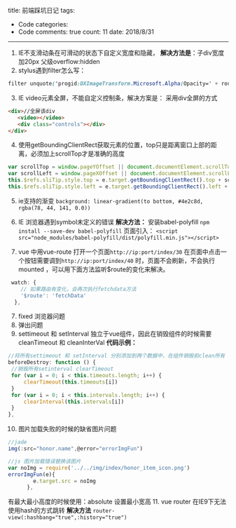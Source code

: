 title: 前端踩坑日记
tags: 
  - Code
categories: 
  - Code
comments: true
count: 11
date: 2018/8/31
---
  1. IE不支滑动条在可滑动的状态下自定义宽度和隐藏，
**解决方法是**：子div宽度加20px 父级overflow:hidden
2. stylus遇到filter怎么写：
```css
filter unquote('progid:DXImageTransform.Microsoft.Alpha(Opacity=' + round(n * 100) + ')'
```
3. IE video元素全屏，不能自定义控制条，解决方案是：
采用div全屏的方式
```html
<div>//全屏该div
   <video></video>
   <div class="controls"></div>
</div>
```
4. 使用getBoundingClientRect获取元素的位置，top只是距离窗口上部的距离，必须加上scrollTop才是准确的高度
```javascript
var scrollTop = window.pageYOffset || document.documentElement.scrollTop || document.body.scrollTop;
var scrollLeft = window.pageXOffset || document.documentElement.scrollLeft || document.body.scrollLeft;
this.$refs.sliTip.style.top = e.target.getBoundingClientRect().top + scrollTop - 70 + "px";
this.$refs.sliTip.style.left = e.target.getBoundingClientRect().left + scrollLeft - 65 + "px";
```
5. ie支持的渐变
`background: linear-gradient(to bottom, #4e2c8d, rgba(78, 44, 141, 0.0))`

6. IE 浏览器遇到symbol未定义的错误
**解决方法：**
安装babel-polyfill
` npm install --save-dev babel-polyfill `
页面引入：
`<script src="node_modules/babel-polyfill/dist/polyfill.min.js"></script>`
7. vue 中用vue-route 打开一个页面`http://ip:port/index/30` 在页面中点击一个按钮需要调到`http://ip:port/index/40` 时，页面不会刷新，不会执行mounted ，可以用下面方法监听$route的变化来解决。
```javascript
 watch: {
    // 如果路由有变化，会再次执行fetchdata方法
    '$route': 'fetchData'
  },
```
7. fixed 浏览器问题
8. 弹出问题
9. settimeout 和 setInterval 独立于vue组件，因此在销毁组件的时候需要cleanTimeout 和 cleanInterVal
**代码示例：**
```javascript
//将所有settimeout 和 setInterval 分别添加到两个数据中，在组件销毁前clean所有
beforeDestroy: function () {
 //销毁所有setinterval clearTimeout
 for (var i = 0; i < this.timeouts.length; i++) {
     clearTimeout(this.timeouts[i])
 }
 for (var i = 0; i < this.intervals.length; i++) {
     clearInterval(this.intervals[i])
 }
},
```
10. 图片加载失败的时候的缺省图片问题
```javascript
//jade
img(:src="honor.name",@error="errorImgFun")

//js 图片加载错误替换该图片
var noImg = require('../../img/index/honor_item_icon.png')
errorImgFun(e){
        e.target.src = noImg
      },
```
有最大最小高度的时候使用：absolute  设置最小宽高
11. vue router 在IE9下无法使用hash的方式跳转
**解决方法**
`router-view(:hashbang="true",:history="true")`